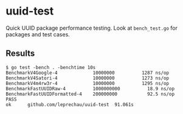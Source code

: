 # uuid-test


Quick UUID package performance testing. Look at `bench_test.go` for packages and test cases.

## Results

```
$ go test -bench . -benchtime 10s
BenchmarkV4Google-4            	10000000	      1287 ns/op
BenchmarkV4Satori-4            	10000000	      1273 ns/op
BenchmarkV4m4rw3r-4            	10000000	      1295 ns/op
BenchmarkFastUUIDRaw-4         	1000000000	        18.9 ns/op
BenchmarkFastUUIDFormatted-4   	200000000	        92.5 ns/op
PASS
ok  	github.com/leprechau/uuid-test	91.061s
```
